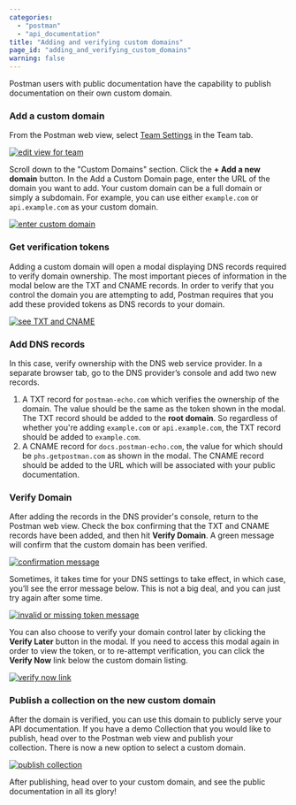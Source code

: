 ```yaml
---
categories:
  - "postman"
  - "api_documentation"
title: "Adding and verifying custom domains"
page_id: "adding_and_verifying_custom_domains"
warning: false
---
```


Postman users with public documentation have the capability to publish documentation on their own custom domain.

### Add a custom domain

From the Postman web view, select [Team Settings](https://app.getpostman.com/dashboard/teams/edit) in the Team tab.

[![edit view for team](https://s3.amazonaws.com/postman-static-getpostman-com/postman-docs/docs-team-settings.png)](https://s3.amazonaws.com/postman-static-getpostman-com/postman-docs/docs-team-settings.png)

Scroll down to the "Custom Domains" section. Click the **+ Add a new domain** button. In the Add a Custom Domain page, enter the URL of the domain you want to add. Your custom domain can be a full domain or simply a subdomain. For example, you can use either `example.com` or `api.example.com` as your custom domain.

[![enter custom domain](https://s3.amazonaws.com/postman-static-getpostman-com/postman-docs/docs-custom-domains.png)](https://s3.amazonaws.com/postman-static-getpostman-com/postman-docs/docs-custom-domains.png)

### Get verification tokens

Adding a custom domain will open a modal displaying DNS records required to verify domain ownership. The most important pieces of information in the modal below are the TXT and CNAME records. In order to verify that you control the domain you are attempting to add, Postman requires that you add these provided tokens as DNS records to your domain.

[![see TXT and CNAME](http://blog.getpostman.com/wp-content/uploads/2017/02/840x880xcustdomains04-echo-978x1024.png,qx38712.pagespeed.ic.zo3VhqUlk7.jpg)](http://blog.getpostman.com/wp-content/uploads/2017/02/840x880xcustdomains04-echo-978x1024.png,qx38712.pagespeed.ic.zo3VhqUlk7.jpg)

### Add DNS records

In this case, verify ownership with the DNS web service provider. In a separate browser tab, go to the DNS provider’s console and add two new records.

1.  A TXT record for `postman-echo.com` which verifies the ownership of the domain. The value should be the same as the token shown in the modal. The TXT record should be added to the **root domain**. So regardless of whether you're adding `example.com` or `api.example.com`, the TXT record should be added to `example.com`.
2.  A CNAME record for `docs.postman-echo.com`, the value for which should be `phs.getpostman.com` as shown in the modal. The CNAME record should be added to the URL which will be associated with your public documentation.

### Verify Domain

After adding the records in the DNS provider's console, return to the Postman web view. Check the box confirming that the TXT and CNAME records have been added, and then hit **Verify Domain**. A green message will confirm that the custom domain has been verified.

[![confirmation message](http://blog.getpostman.com/wp-content/uploads/2017/02/348x114xcustdomains02.png,qx38712.pagespeed.ic.Chaei9ggua.png)](http://blog.getpostman.com/wp-content/uploads/2017/02/custdomains02.png?x38712)

Sometimes, it takes time for your DNS settings to take effect, in which case, you’ll see the error message below. This is not a big deal, and you can just try again after some time.

[![invalid or missing token message](http://blog.getpostman.com/wp-content/uploads/2017/02/363x103xcustdomains01.png,qx38712.pagespeed.ic.fHADZQVasI.png)](http://blog.getpostman.com/wp-content/uploads/2017/02/custdomains01.png?x38712)

You can also choose to verify your domain control later by clicking the **Verify Later** button in the modal. If you need to access this modal again in order to view the token, or to re-attempt verification, you can click the **Verify Now** link below the custom domain listing.

[![verify now link](https://s3.amazonaws.com/postman-static-getpostman-com/postman-docs/59033911.png)](https://s3.amazonaws.com/postman-static-getpostman-com/postman-docs/59033911.png)

### Publish a collection on the new custom domain

After the domain is verified, you can use this domain to publicly serve your API documentation. If you have a demo Collection that you would like to publish, head over to the Postman web view and publish your collection. There is now a new option to select a custom domain.

[![publish collection](http://blog.getpostman.com/wp-content/uploads/2017/02/custdomains03-echo-1024x1015.png)](http://blog.getpostman.com/wp-content/uploads/2017/02/custdomains03-echo-1024x1015.png)

After publishing, head over to your custom domain, and see the public documentation in all its glory!
